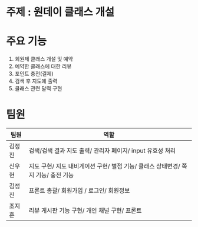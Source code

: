 
<!-- ### Notion : [노션링크](https://cedar-echinacea-afc.notion.site/4-Spring-2-2366786eba4b49409a93a8345bcffdeb) -->

# 주제 : 원데이 클래스 개설

# 주요 기능 
1. 회원제 클래스 개설 및 예약
2. 예약한 클래스에 대한 리뷰 
3. 포인트 충전(결제)
4. 검색 후 지도에 출력
5. 클래스 관련 달력 구현

# 팀원

팀원 | 역할 |
--- | --- |
김정진 | 검색/검색 결과 지도 출력/ 관리자 페이지/ input 유효성 처리 |
신우현 | 지도 구현/ 지도 내비게이션 구현/ 별점 기능/ 클래스 상태변경/ 쪽지 기능/ 충전 기능 |
김정진 | 프론트 총괄/ 회원가입 / 로그인/ 회원정보 |
조지훈 | 리뷰 게시판 기능 구현/ 개인 채널 구현/ 프론트 |

